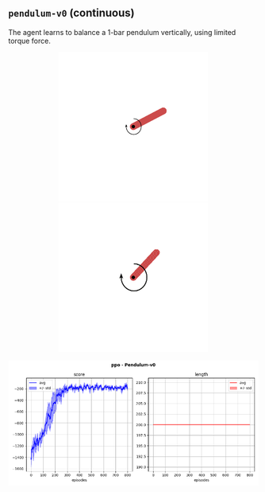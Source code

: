 ## `pendulum-v0` (continuous)

The agent learns to balance a 1-bar pendulum vertically, using limited torque force.

<p align="center">
  <img width="300" alt="" src="bad.gif">
  <img width="300" alt="" src="good.gif">
</p>

<p align="center">
  <img width="700" alt="" src="ppo_buffer.png">
</p>
